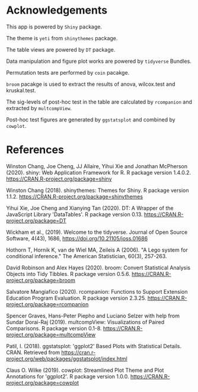 # Acknowledgements

This app is powered by `Shiny` package.

The theme is `yeti` from `shinythemes` package.

The table views are powered by `DT` package.

Data manipulation and figure plot works are powered by `tidyverse` Bundles.

Permutation tests are performed by `coin` pacakge.

`broom` pacakge is used to extract the results of anova, wilcox.test and kruskal.test.

The sig-levels of post-hoc test in the table are calculated by `rcompanion` and extracted by `multcompView`.

Post-hoc test figures are generated by `ggstatsplot` and combined by `cowplot`.

# References

Winston Chang, Joe Cheng, JJ Allaire, Yihui Xie and Jonathan McPherson (2020). shiny: Web Application Framework for R. R package version 1.4.0.2. https://CRAN.R-project.org/package=shiny

Winston Chang (2018). shinythemes: Themes for Shiny. R package version 1.1.2. https://CRAN.R-project.org/package=shinythemes
  
Yihui Xie, Joe Cheng and Xianying Tan (2020). DT: A Wrapper of the JavaScript Library 'DataTables'. R package version 0.13. https://CRAN.R-project.org/package=DT

Wickham et al., (2019). Welcome to the tidyverse. Journal of Open Source Software, 4(43), 1686, https://doi.org/10.21105/joss.01686

Hothorn T, Hornik K, van de Wiel MA, Zeileis A (2006). "A Lego system for conditional inference." The American
Statistician, 60(3), 257-263.

David Robinson and Alex Hayes (2020). broom: Convert Statistical Analysis Objects into Tidy Tibbles. R package version 0.5.6. https://CRAN.R-project.org/package=broom

Salvatore Mangiafico (2020). rcompanion: Functions to Support Extension Education Program Evaluation. R package version 2.3.25. https://CRAN.R-project.org/package=rcompanion

Spencer Graves, Hans-Peter Piepho and Luciano Selzer with help from Sundar Dorai-Raj (2019). multcompView: Visualizations of Paired Comparisons. R package version 0.1-8. https://CRAN.R-project.org/package=multcompView

Patil, I. (2018). ggstatsplot: 'ggplot2' Based Plots with Statistical Details. CRAN. Retrieved from https://cran.r-project.org/web/packages/ggstatsplot/index.html

Claus O. Wilke (2019). cowplot: Streamlined Plot Theme and Plot Annotations for 'ggplot2'. R package version 1.0.0. https://CRAN.R-project.org/package=cowplot